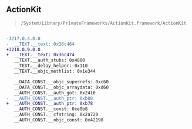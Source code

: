 ## ActionKit

> `/System/Library/PrivateFrameworks/ActionKit.framework/ActionKit`

```diff

-3217.0.4.0.0
-  __TEXT.__text: 0x36c464
+3218.0.9.0.0
+  __TEXT.__text: 0x36c474
   __TEXT.__auth_stubs: 0x4800
   __TEXT.__delay_helper: 0x110
   __TEXT.__objc_methlist: 0x1e344

   __DATA_CONST.__objc_superrefs: 0xc60
   __DATA_CONST.__objc_arraydata: 0xd60
   __AUTH_CONST.__auth_got: 0x2410
-  __AUTH_CONST.__auth_ptr: 0xb88
+  __AUTH_CONST.__auth_ptr: 0xb78
   __AUTH_CONST.__const: 0xe0b8
   __AUTH_CONST.__cfstring: 0x2a720
   __AUTH_CONST.__objc_const: 0x42198

```
